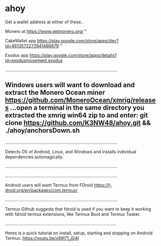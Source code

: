 # ahoy

Get a wallet address at either of these..

Monero at https://www.getmonero.org/ "

CakeWallet app https://play.google.com/store/apps/dev?id=4613572273941486879 "

Exodus app https://play.google.com/store/apps/details?id=exodusmovement.exodus

............................................................................................

Windows users will want to download and extract the Monero Ocean miner https://github.com/MoneroOcean/xmrig/releases
...open a terminal in the same directory you extracted the xmrig win64 zip to and enter:
git clone https://github.com/K3NW48/ahoy.git && ./ahoy/anchorsDown.sh
--
............................................................................................

Detects OS of Android, Linux, and Windows and installs individual dependencies automagically.

............................................................................................

............................................................................................

Android users will want Termux from FDroid https://f-droid.org/en/packages/com.termux/

............................................................................................

Termux Github suggests that fdroid is used if you want to keep it working with fdroid termux extensions, like Termux Boot and Termux Tasker.

...........................................................................................

Heres is a quick tutorial on install, setup, starting and stopping on Android Termux.
https://youtu.be/x99l71_iG4I

